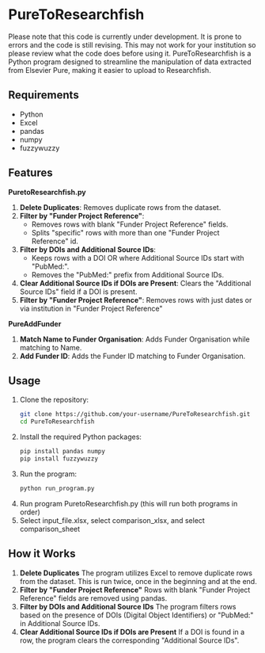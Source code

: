# PureToResearchfish

Please note that this code is currently under development. It is prone to errors and the code is still revising. This may not work for your institution so please review what the code does before using it.
PureToResearchfish is a Python program designed to streamline the manipulation of data extracted from Elsevier Pure, making it easier to upload to Researchfish.

## Requirements
- Python
- Excel
- pandas
- numpy
- fuzzywuzzy

## Features
**PuretoResearchfish.py**
1. **Delete Duplicates**: Removes duplicate rows from the dataset.
2. **Filter by "Funder Project Reference"**:
   - Removes rows with blank "Funder Project Reference" fields.
   - Splits "specific" rows with more than one "Funder Project Reference" id.
4. **Filter by DOIs and Additional Source IDs**:
   - Keeps rows with a DOI OR where Additional Source IDs start with "PubMed:".
   - Removes the "PubMed:" prefix from Additional Source IDs.
5. **Clear Additional Source IDs if DOIs are Present**: Clears the "Additional Source IDs" field if a DOI is present.
6. **Filter by "Funder Project Reference"**: Removes rows with just dates or via institution in "Funder Project Reference"

**PureAddFunder**
1. **Match Name to Funder Organisation**: Adds Funder Organisation while matching to Name.
2. **Add Funder ID**: Adds the Funder ID matching to Funder Organisation.

## Usage
1. Clone the repository:
   ```bash
   git clone https://github.com/your-username/PureToResearchfish.git
   cd PureToResearchfish
2. Install the required Python packages:
   ```bash
   pip install pandas numpy
   pip install fuzzywuzzy
3. Run the program:
   ```bash
   python run_program.py
4. Run program PuretoResearchfish.py (this will run both programs in order)
5. Select input_file.xlsx, select comparison_xlsx, and select comparison_sheet

## How it Works
1. **Delete Duplicates**
   The program utilizes Excel to remove duplicate rows from the dataset. This is run twice, once in the beginning and at the end.
2. **Filter by "Funder Project Reference"**
   Rows with blank "Funder Project Reference" fields are removed using pandas.
3. **Filter by DOIs and Additional Source IDs**
   The program filters rows based on the presence of DOIs (Digital Object Identifiers) or "PubMed:" in Additional Source IDs.
4. **Clear Additional Source IDs if DOIs are Present**
   If a DOI is found in a row, the program clears the corresponding "Additional Source IDs".
